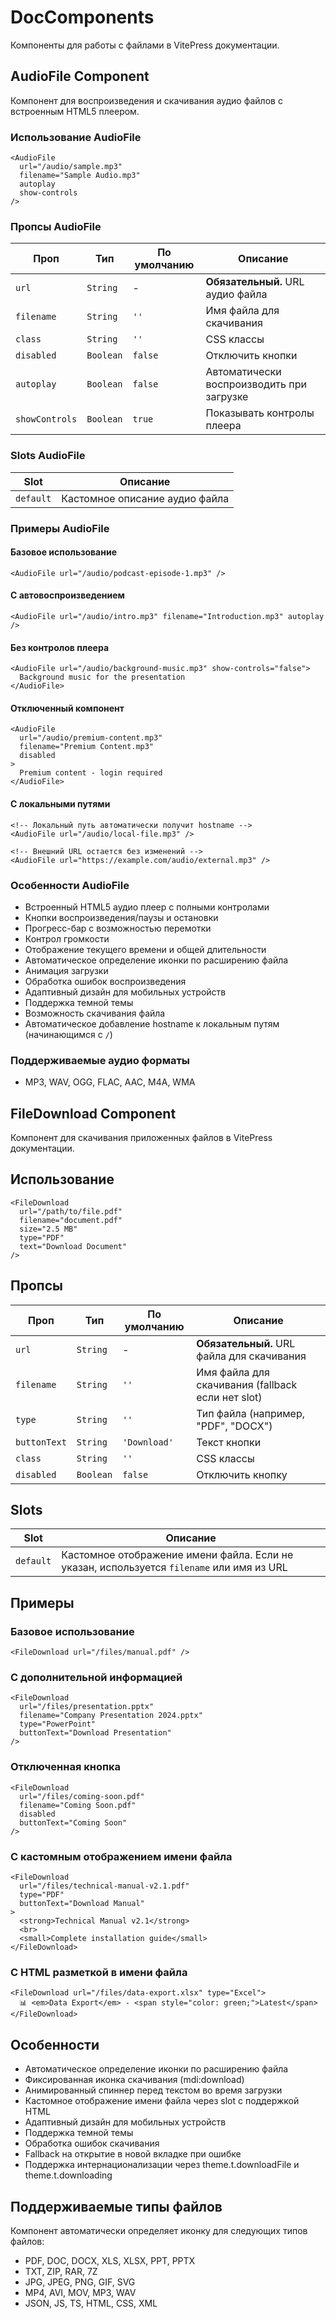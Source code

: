 # DocComponents

Компоненты для работы с файлами в VitePress документации.

## AudioFile Component

Компонент для воспроизведения и скачивания аудио файлов с встроенным HTML5 плеером.

### Использование AudioFile

```vue
<AudioFile
  url="/audio/sample.mp3"
  filename="Sample Audio.mp3"
  autoplay
  show-controls
/>
```

### Пропсы AudioFile

| Проп           | Тип       | По умолчанию | Описание                                  |
| -------------- | --------- | ------------ | ----------------------------------------- |
| `url`          | `String`  | -            | **Обязательный.** URL аудио файла         |
| `filename`     | `String`  | `''`         | Имя файла для скачивания                  |
| `class`        | `String`  | `''`         | CSS классы                                |
| `disabled`     | `Boolean` | `false`      | Отключить кнопки                          |
| `autoplay`     | `Boolean` | `false`      | Автоматически воспроизводить при загрузке |
| `showControls` | `Boolean` | `true`       | Показывать контролы плеера                |

### Slots AudioFile

| Slot      | Описание                       |
| --------- | ------------------------------ |
| `default` | Кастомное описание аудио файла |

### Примеры AudioFile

#### Базовое использование

```vue
<AudioFile url="/audio/podcast-episode-1.mp3" />
```

#### С автовоспроизведением

```vue
<AudioFile url="/audio/intro.mp3" filename="Introduction.mp3" autoplay />
```

#### Без контролов плеера

```vue
<AudioFile url="/audio/background-music.mp3" show-controls="false">
  Background music for the presentation
</AudioFile>
```

#### Отключенный компонент

```vue
<AudioFile
  url="/audio/premium-content.mp3"
  filename="Premium Content.mp3"
  disabled
>
  Premium content - login required
</AudioFile>
```

#### С локальными путями

```vue
<!-- Локальный путь автоматически получит hostname -->
<AudioFile url="/audio/local-file.mp3" />

<!-- Внешний URL остается без изменений -->
<AudioFile url="https://example.com/audio/external.mp3" />
```

### Особенности AudioFile

- Встроенный HTML5 аудио плеер с полными контролами
- Кнопки воспроизведения/паузы и остановки
- Прогресс-бар с возможностью перемотки
- Контрол громкости
- Отображение текущего времени и общей длительности
- Автоматическое определение иконки по расширению файла
- Анимация загрузки
- Обработка ошибок воспроизведения
- Адаптивный дизайн для мобильных устройств
- Поддержка темной темы
- Возможность скачивания файла
- Автоматическое добавление hostname к локальным путям (начинающимся с `/`)

### Поддерживаемые аудио форматы

- MP3, WAV, OGG, FLAC, AAC, M4A, WMA

## FileDownload Component

Компонент для скачивания приложенных файлов в VitePress документации.

## Использование

```vue
<FileDownload
  url="/path/to/file.pdf"
  filename="document.pdf"
  size="2.5 MB"
  type="PDF"
  text="Download Document"
/>
```

## Пропсы

| Проп         | Тип       | По умолчанию | Описание                                          |
| ------------ | --------- | ------------ | ------------------------------------------------- |
| `url`        | `String`  | -            | **Обязательный.** URL файла для скачивания        |
| `filename`   | `String`  | `''`         | Имя файла для скачивания (fallback если нет slot) |
| `type`       | `String`  | `''`         | Тип файла (например, "PDF", "DOCX")               |
| `buttonText` | `String`  | `'Download'` | Текст кнопки                                      |
| `class`      | `String`  | `''`         | CSS классы                                        |
| `disabled`   | `Boolean` | `false`      | Отключить кнопку                                  |

## Slots

| Slot      | Описание                                                                                  |
| --------- | ----------------------------------------------------------------------------------------- |
| `default` | Кастомное отображение имени файла. Если не указан, используется `filename` или имя из URL |

## Примеры

### Базовое использование

```vue
<FileDownload url="/files/manual.pdf" />
```

### С дополнительной информацией

```vue
<FileDownload
  url="/files/presentation.pptx"
  filename="Company Presentation 2024.pptx"
  type="PowerPoint"
  buttonText="Download Presentation"
/>
```

### Отключенная кнопка

```vue
<FileDownload
  url="/files/coming-soon.pdf"
  filename="Coming Soon.pdf"
  disabled
  buttonText="Coming Soon"
/>
```

### С кастомным отображением имени файла

```vue
<FileDownload
  url="/files/technical-manual-v2.1.pdf"
  type="PDF"
  buttonText="Download Manual"
>
  <strong>Technical Manual v2.1</strong>
  <br>
  <small>Complete installation guide</small>
</FileDownload>
```

### С HTML разметкой в имени файла

```vue
<FileDownload url="/files/data-export.xlsx" type="Excel">
  📊 <em>Data Export</em> - <span style="color: green;">Latest</span>
</FileDownload>
```

## Особенности

- Автоматическое определение иконки по расширению файла
- Фиксированная иконка скачивания (mdi:download)
- Анимированный спиннер перед текстом во время загрузки
- Кастомное отображение имени файла через slot с поддержкой HTML
- Адаптивный дизайн для мобильных устройств
- Поддержка темной темы
- Обработка ошибок скачивания
- Fallback на открытие в новой вкладке при ошибке
- Поддержка интернационализации через theme.t.downloadFile и theme.t.downloading

## Поддерживаемые типы файлов

Компонент автоматически определяет иконку для следующих типов файлов:

- PDF, DOC, DOCX, XLS, XLSX, PPT, PPTX
- TXT, ZIP, RAR, 7Z
- JPG, JPEG, PNG, GIF, SVG
- MP4, AVI, MOV, MP3, WAV
- JSON, JS, TS, HTML, CSS, XML
